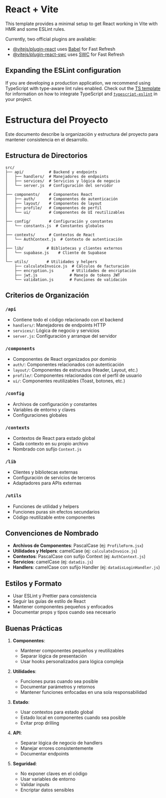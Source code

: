# React + Vite

This template provides a minimal setup to get React working in Vite with HMR and some ESLint rules.

Currently, two official plugins are available:

- [@vitejs/plugin-react](https://github.com/vitejs/vite-plugin-react/blob/main/packages/plugin-react) uses [Babel](https://babeljs.io/) for Fast Refresh
- [@vitejs/plugin-react-swc](https://github.com/vitejs/vite-plugin-react/blob/main/packages/plugin-react-swc) uses [SWC](https://swc.rs/) for Fast Refresh

## Expanding the ESLint configuration

If you are developing a production application, we recommend using TypeScript with type-aware lint rules enabled. Check out the [TS template](https://github.com/vitejs/vite/tree/main/packages/create-vite/template-react-ts) for information on how to integrate TypeScript and [`typescript-eslint`](https://typescript-eslint.io) in your project.

# Estructura del Proyecto

Este documento describe la organización y estructura del proyecto para mantener consistencia en el desarrollo.

## Estructura de Directorios

```
src/
├── api/           # Backend y endpoints
│   ├── handlers/  # Manejadores de endpoints
│   ├── services/  # Servicios y lógica de negocio
│   └── server.js  # Configuración del servidor
│
├── components/    # Componentes React
│   ├── auth/      # Componentes de autenticación
│   ├── layout/    # Componentes de layout
│   ├── profile/   # Componentes de perfil
│   └── ui/        # Componentes de UI reutilizables
│
├── config/        # Configuración y constantes
│   └── constants.js  # Constantes globales
│
├── contexts/      # Contextos de React
│   └── AuthContext.js  # Contexto de autenticación
│
├── lib/          # Bibliotecas y clientes externos
│   └── supabase.js    # Cliente de Supabase
│
└── utils/        # Utilidades y helpers
    ├── calculateInvoice.js  # Cálculos de facturación
    ├── encryption.js        # Utilidades de encriptación
    ├── jwt.js              # Manejo de tokens JWT
    └── validation.js       # Funciones de validación
```

## Criterios de Organización

### `/api`

- Contiene todo el código relacionado con el backend
- `handlers/`: Manejadores de endpoints HTTP
- `services/`: Lógica de negocio y servicios
- `server.js`: Configuración y arranque del servidor

### `/components`

- Componentes de React organizados por dominio
- `auth/`: Componentes relacionados con autenticación
- `layout/`: Componentes de estructura (Header, Layout, etc.)
- `profile/`: Componentes relacionados con el perfil de usuario
- `ui/`: Componentes reutilizables (Toast, botones, etc.)

### `/config`

- Archivos de configuración y constantes
- Variables de entorno y claves
- Configuraciones globales

### `/contexts`

- Contextos de React para estado global
- Cada contexto en su propio archivo
- Nombrado con sufijo `Context.js`

### `/lib`

- Clientes y bibliotecas externas
- Configuración de servicios de terceros
- Adaptadores para APIs externas

### `/utils`

- Funciones de utilidad y helpers
- Funciones puras sin efectos secundarios
- Código reutilizable entre componentes

## Convenciones de Nombrado

- **Archivos de Componentes**: PascalCase (ej: `ProfileForm.jsx`)
- **Utilidades y Helpers**: camelCase (ej: `calculateInvoice.js`)
- **Contextos**: PascalCase con sufijo Context (ej: `AuthContext.js`)
- **Servicios**: camelCase (ej: `datadis.js`)
- **Handlers**: camelCase con sufijo Handler (ej: `datadisLoginHandler.js`)

## Estilos y Formato

- Usar ESLint y Prettier para consistencia
- Seguir las guías de estilo de React
- Mantener componentes pequeños y enfocados
- Documentar props y tipos cuando sea necesario

## Buenas Prácticas

1. **Componentes**:

   - Mantener componentes pequeños y reutilizables
   - Separar lógica de presentación
   - Usar hooks personalizados para lógica compleja

2. **Utilidades**:

   - Funciones puras cuando sea posible
   - Documentar parámetros y retornos
   - Mantener funciones enfocadas en una sola responsabilidad

3. **Estado**:

   - Usar contextos para estado global
   - Estado local en componentes cuando sea posible
   - Evitar prop drilling

4. **API**:

   - Separar lógica de negocio de handlers
   - Manejar errores consistentemente
   - Documentar endpoints

5. **Seguridad**:
   - No exponer claves en el código
   - Usar variables de entorno
   - Validar inputs
   - Encriptar datos sensibles
